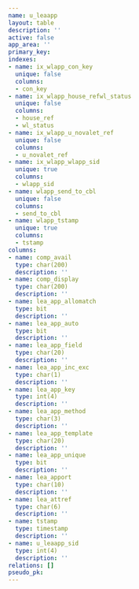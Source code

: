 ```yaml
---
name: u_leaapp
layout: table
description: ''
active: false
app_area: ''
primary_key: 
indexes:
- name: ix_wlapp_con_key
  unique: false
  columns:
  - con_key
- name: ix_wlapp_house_refwl_status
  unique: false
  columns:
  - house_ref
  - wl_status
- name: ix_wlapp_u_novalet_ref
  unique: false
  columns:
  - u_novalet_ref
- name: ix_wlapp_wlapp_sid
  unique: true
  columns:
  - wlapp_sid
- name: wlapp_send_to_cbl
  unique: false
  columns:
  - send_to_cbl
- name: wlapp_tstamp
  unique: true
  columns:
  - tstamp
columns:
- name: comp_avail
  type: char(200)
  description: ''
- name: comp_display
  type: char(200)
  description: ''
- name: lea_app_allomatch
  type: bit
  description: ''
- name: lea_app_auto
  type: bit
  description: ''
- name: lea_app_field
  type: char(20)
  description: ''
- name: lea_app_inc_exc
  type: char(1)
  description: ''
- name: lea_app_key
  type: int(4)
  description: ''
- name: lea_app_method
  type: char(3)
  description: ''
- name: lea_app_template
  type: char(20)
  description: ''
- name: lea_app_unique
  type: bit
  description: ''
- name: lea_apport
  type: char(10)
  description: ''
- name: lea_attref
  type: char(6)
  description: ''
- name: tstamp
  type: timestamp
  description: ''
- name: u_leaapp_sid
  type: int(4)
  description: ''
relations: []
pseudo_pk: 
---
```


